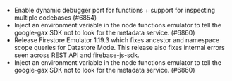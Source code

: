 - Enable dynamic debugger port for functions + support for inspecting multiple codebases (#6854)
- Inject an environment variable in the node functions emulator to tell the google-gax SDK not to look for the metadata service. (#6860)
- Release Firestore Emulator 1.19.3 which fixes ancestor and namespace scope queries for Datastore Mode. This release also fixes internal errors seen across REST API and firebase-js-sdk.
- Inject an environment variable in the node functions emulator to tell the google-gax SDK not to look for the metadata service. (#6860)
